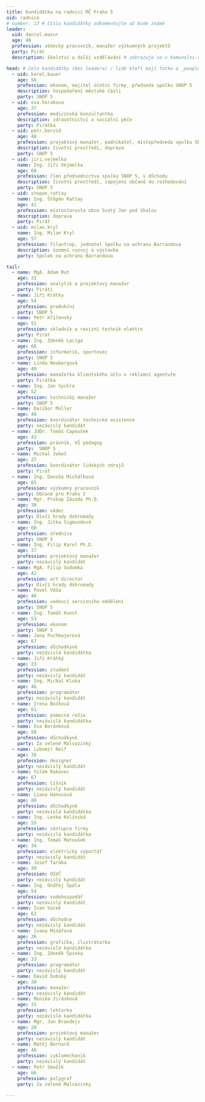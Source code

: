 ```yaml
---
title: Kandidátka na radnici MČ Praha 5
uid: radnice
# number: 13 # číslo kandidátky odkomentujte až bude známé
leader:
  uid: daniel.mazur
  age: 40
  profession: vědecký pracovník, manažer výzkumných projektů
  party: Pirát
  description: školství a další vzdělávání # zobrazuje se v komunalni-volby

head: # čelo kandidátky (bez leadera) / lidé kteří mají fotku a _people/jmeno.md
  - uid: karel.bauer
    age: 56
    profession: ekonom, majitel účetní firmy, předseda spolku SNOP 5
    description: hospodaření městské části
    party: SNOP 5
  - uid: eva.horakova
    age: 37
    profession: medicínská konzultantka
    description: zdravotnictví a sociální péče
    party: Pirátka
  - uid: petr.bervid
    age: 48
    profession: projektový manažer, podnikatel, místopředseda spolku SNOP 5
    description: životní prostředí, doprava 
    party: SNOP 5
  - uid: jiri.vejmelka
    name: Ing. Jiří Vejmelka
    age: 68
    profession: člen předsednictva spolku SNOP 5, v důchodu
    description: životní prostředí, zapojení občanů do rozhodování
    party: SNOP 5
  - uid: stepan.rattay
    name: Ing. Štěpán Rattay
    age: 41
    profession: místostarosta obce Svatý Jan pod Skalou
    description: doprava
    party: Pirát
  - uid: milan.kryl
    name: Ing. Milan Kryl
    age: 57
    profession: filantrop, jednatel Spolku na ochranu Barrandova
    description: územní rozvoj a výstavba
    party: Spolek na ochranu Barrandova

tail:
  - name: MgA. Adam Rut
    age: 32
    profession: analytik a projektový manažer
    party: Piráti
  - name: Jiří Krátky
    age: 54
    profession: produkční
    party: SNOP 5
  - name: Petr Křičenský
    age: 51
    profession: skladník a revizní technik elektro
    party: Pirát
  - name: Ing. Zdeněk Laciga
    age: 66
    profession: informatik, sportovec
    party: SNOP 5
  - name: Linda Neubergová
    age: 40
    profession: manažerka klientského účtu v reklamní agentuře
    party: Pirátka
  - name: Ing. Jan Sychra
    age: 52
    profession: technický manažer
    party: SNOP 5
  - name: Dalibor Müller
    age: 48
    profession: koordinátor technické asistence
    party: nezávislý kandidát
  - name: JUDr. Tomáš Capoušek
    age: 43
    profession: právník, VŠ pedagog
    party:  SNOP 5
  - name: Michal Jokeš
    age: 27
    profession: koordinátor lidských zdrojů
    party: Pirát
  - name: Ing. Danuše Michálková
    age: 65
    profession: výzkumný pracovník
    party: Občané pro Prahu 5
  - name: Mgr. Prokop Závada Ph.D.
    age: 38
    profession: vědec
    party: Dívčí hrady dohromady
  - name: Ing. Jitka Sigmundová
    age: 60
    profession: úřednice
    party: SNOP 5
  - name: Ing. Filip Karel Ph.D.
    age: 37
    profession: projektový manažer
    party: nezávislý kandidát
  - name: MgA. Filip Sodomka 
    age: 42
    profession: art director
    party: Dívčí hrady dohromady
  - name: Pavel Váša
    age: 46
    profession: vedoucí servisního oddělení
    party: SNOP 5
  - name: Ing. Tomáš Kunst
    age: 53
    profession: ekonom
    party: SNOP 5
  - name: Jana Puchmajerová
    age: 67
    profession: důchodkyně
    party: nezávislá kandidátka
  - name: Jiří Krátký
    age: 23
    profession: student
    party: nezávislý kandidát
  - name: Ing. Michal Kluka
    age: 46
    profession: programátor
    party: nezávislý kandidát
  - name: Irena Bočková
    age: 61
    profession: pomocná režie
    party: nezávislá kandidátka
  - name: Eva Beránková
    age: 58
    profession: důchodkyně
    party: Za zelené Malvazinky
  - name: Lubomír Reif
    age: 76
    profession: designer
    party: nezávislý kandidát
  - name: Vilém Rakovec
    age: 67
    profession: číšník
    party: nezávislý kandidát
  - name: Liana Hanusová
    age: 80
    profession: důchodkyně
    party: nezávislá kandidátka
  - name: Ing. Lenka Kolínská
    age: 55
    profession: zástupce firmy
    party: nezávislá kandidátka
  - name: Ing. Tomáš Matoušek
    age: 34
    profession: elektrický výpočtář
    party: nezávislý kandidát
  - name: Josef Taraba
    age: 39
    profession: OSVČ
    party: nezávislý kandidát
  - name: Ing. Ondřej Špála 
    age: 54
    profession: vodohospodář
    party: nezávislý kandidát
  - name: Ivan Vacek
    age: 62
    profession: důchodce
    party: nezávislý kandidát
  - name: Ivana Minářová
    age: 26
    profession: grafička, ilustrátorka
    party: nezávislá kandidátka
  - name: Ing. Zdeněk Špinka
    age: 33
    profession: programátor
    party: nezávislý kandidát
  - name: David Dubský
    age: 30
    profession: manažer
    party: nezávislý kandidát
  - name: Monika Jirásková
    age: 31
    profession: lektorka
    party: nezávislá kandidátka
  - name: Mgr. Jan Brandejs
    age: 28
    profession: projektový manažer
    party: nezávislý kandidát
  - name: Matěj Bernard
    age: 46
    profession: cyklomechanik
    party: nezávislý kandidát
  - name: Petr Smažík
    age: 66
    profession: polygraf
    party: Za zelené Malvazinky
   
---
```

